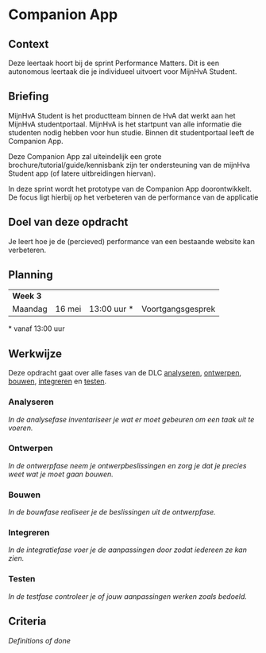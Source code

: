 # Companion App

## Context
Deze leertaak hoort bij de sprint Performance Matters. Dit is een autonomous leertaak die je individueel uitvoert voor MijnHvA Student.

## Briefing
MijnHvA Student is het productteam binnen de HvA dat werkt aan het MijnHvA studentportaal. MijnHvA is het startpunt van alle informatie die studenten nodig hebben voor hun studie. Binnen dit studentportaal leeft de Companion App.

Deze Companion App zal uiteindelijk een grote brochure/tutorial/guide/kennisbank zijn ter ondersteuning van de mijnHva Student app (of latere uitbreidingen hiervan).

In deze sprint wordt het prototype van de Companion App doorontwikkelt. De focus ligt hierbij op het verbeteren van de performance van de applicatie

## Doel van deze opdracht
Je leert hoe je de (percieved) performance van een bestaande website kan verbeteren.

## Planning
<table>
    <tr>
        <td colspan="4"><b>Week 3</b></td>
    </tr>
    <tr>
        <td>Maandag</td>
        <td>16 mei</td>
        <td>13:00 uur *</td>
        <td>Voortgangsgesprek</td>
    </tr>
</table>
* vanaf 13:00 uur

## Werkwijze
Deze opdracht gaat over alle fases van de DLC [analyseren](#analyseren), [ontwerpen](#ontwerpen), [bouwen](#bouwen), [integreren](#integreren) en [testen](#testen).

### Analyseren
*In de analysefase inventariseer je wat er moet gebeuren om een taak uit te voeren.*

### Ontwerpen
*In de ontwerpfase neem je ontwerpbeslissingen en zorg je dat je precies weet wat je moet gaan bouwen.*

### Bouwen
*In de bouwfase realiseer je de beslissingen uit de ontwerpfase.*

### Integreren
*In de integratiefase voer je de aanpassingen door zodat iedereen ze kan zien.*

### Testen
*In de testfase controleer je of jouw aanpassingen werken zoals bedoeld.*

## Criteria
*Definitions of done*
